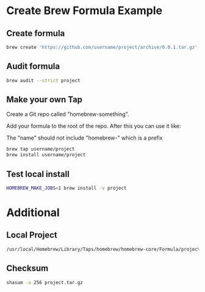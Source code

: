 # Create Brew Formula Example

## Create formula

```bash
brew create 'https://github.com/username/project/archive/0.0.1.tar.gz'
```
## Audit formula

```bash
brew audit --strict project
```

## Make your own Tap

Create a Git repo called "homebrew-something".

Add your formula to the root of the repo. After this you can use it like:

The "name" should not include "homebrew-" which is a prefix

```bash
brew tap username/project
brew install username/project
```

## Test local install

```bash
HOMEBREW_MAKE_JOBS=1 brew install -v project
```

# Additional

## Local Project 

```bash
/usr/local/Homebrew/Library/Taps/homebrew/homebrew-core/Formula/project.rb
```

## Checksum

```bash
shasum -a 256 project.tar.gz
```
